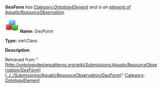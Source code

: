 ___GeoForm__ has [Category:OntologyElement](../../Category/OntologyElement "Category:OntologyElement") and is an [element of](../../Property/ElementOf "Property:ElementOf") [AquaticResourceObservation](../../Submissions/AquaticResourceObservation "Submissions:AquaticResourceObservation")_


  




[![Class](../../images/thumb/2/27/Class.gif/45px-Class.gif)](../../Image/Class.gif "Class")
__Name__: GeoForm 


__Type:__ owl:Class 


__Description__: 





Retrieved from "[http://ontologydesignpatterns.org/wiki/Submissions:AquaticResourceObservation/GeoForm](../../Submissions/AquaticResourceObservation/GeoForm)"
 [Category](http://ontologydesignpatterns.org/wiki/Special:Categories "Special:Categories"): [OntologyElement](../../Category/OntologyElement "Category:OntologyElement")